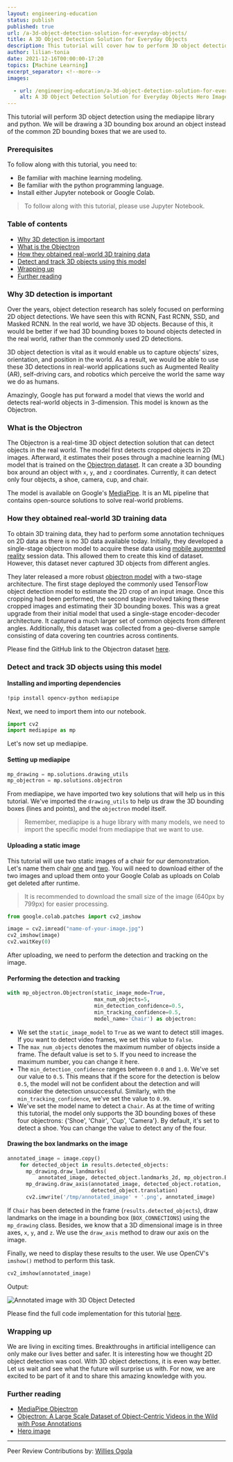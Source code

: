 ```yaml
---
layout: engineering-education
status: publish
published: true
url: /a-3d-object-detection-solution-for-everyday-objects/
title: A 3D Object Detection Solution for Everyday Objects
description: This tutorial will cover how to perform 3D object detection using the mediapipe library and python and draw 3D bounding box around the objects.
author: lilian-tonia
date: 2021-12-16T00:00:00-17:20
topics: [Machine Learning]
excerpt_separator: <!--more-->
images:

  - url: /engineering-education/a-3d-object-detection-solution-for-everyday-objects/hero.png
    alt: A 3D Object Detection Solution for Everyday Objects Hero Image
---
```

This tutorial will perform 3D object detection using the mediapipe library and python. We will be drawing a 3D bounding box around an object instead of the common 2D bounding boxes that we are used to.
<!--more-->

### Prerequisites
To follow along with this tutorial, you need to:
- Be familiar with machine learning modeling.
- Be familiar with the python programming language.
- Install either Jupyter notebook or Google Colab.
> To follow along with this tutorial, please use Jupyter Notebook.

### Table of contents
- [Why 3D detection is important](#why-3d-detection-is-important)
- [What is the Objectron](#what-is-the-objectron)
- [How they obtained real-world 3D training data](#how-they-obtained-real-world-3d-training-data)
- [Detect and track 3D objects using this model](#detect-and-track-3d-objects-using-this-model)
- [Wrapping up](#wrapping-up)
- [Further reading](#further-reading)

### Why 3D detection is important
Over the years, object detection research has solely focused on performing 2D object detections. We have seen this with RCNN, Fast RCNN, SSD, and Masked RCNN. In the real world, we have 3D objects. Because of this, it would be better if we had 3D bounding boxes to bound objects detected in the real world, rather than the commonly used 2D detections. 

3D object detection is vital as it would enable us to capture objects’ sizes, orientation, and position in the world. As a result, we would be able to use these 3D detections in real-world applications such as Augmented Reality (AR), self-driving cars, and robotics which perceive the world the same way we do as humans.

Amazingly, Google has put forward a model that views the world and detects real-world objects in 3-dimension. This model is known as the Objectron.

### What is the Objectron
The Objectron is a real-time 3D object detection solution that can detect objects in the real world. The model first detects cropped objects in 2D images. Afterward, it estimates their poses through a machine learning (ML) model that is trained on the [Objectron dataset](https://github.com/google-research-datasets/Objectron). It can create a 3D bounding box around an object with `x`, `y`, and `z` coordinates. Currently, it can detect only four objects, a shoe, camera, cup, and chair.

The model is available on Google's [MediaPipe](https://google.github.io/mediapipe/solutions/objectron). It is an ML pipeline that contains open-source solutions to solve real-world problems. 

### How they obtained real-world 3D training data
To obtain 3D training data, they had to perform some annotation techniques on 2D data as there is no 3D data available today. Initially, they developed a single-stage objectron model to acquire these data using [mobile augmented reality](https://ai.googleblog.com/2020/03/real-time-3d-object-detection-on-mobile.html) session data. This allowed them to create this kind of dataset. However, this dataset never captured 3D objects from different angles. 

They later released a more robust [objectron model](https://ai.googleblog.com/2020/11/announcing-objectron-dataset.html) with a two-stage architecture. The first stage deployed the commonly used TensorFlow object detection model to estimate the 2D crop of an input image. Once this cropping had been performed, the second stage involved taking these cropped images and estimating their 3D bounding boxes. This was a great upgrade from their initial model that used a single-stage encoder-decoder architecture. It captured a much larger set of common objects from different angles. Additionally, this dataset was collected from a geo-diverse sample consisting of data covering ten countries across continents.

Please find the GitHub link to the Objectron dataset [here](https://github.com/google-research-datasets/Objectron).

### Detect and track 3D objects using this model

#### Installing and importing dependencies

```bash
!pip install opencv-python mediapipe
```
Next, we need to import them into our notebook.

```python
import cv2
import mediapipe as mp
```
Let's now set up mediapipe.

#### Setting up mediapipe

```python
mp_drawing = mp.solutions.drawing_utils
mp_objectron = mp.solutions.objectron
```

From mediapipe, we have imported two key solutions that will help us in this tutorial. We've imported the `drawing_utils` to help us draw the 3D bounding boxes (lines and points), and the `objectron` model itself. 
> Remember, mediapipe is a huge library with many models, we need to import the specific model from mediapipe that we want to use.

#### Uploading a static image
This tutorial will use two static images of a chair for our demonstration. Let's name them chair [one](https://unsplash.com/photos/kvmdsTrGOBM) and [two](https://unsplash.com/photos/NBJ0BBqvdNM). You will need to download either of the two images and upload them onto your Google Colab as uploads on Colab get deleted after runtime.

> It is recommended to download the small size of the image (640px by 799px) for easier processing. 

```python
from google.colab.patches import cv2_imshow

image = cv2.imread("name-of-your-image.jpg") 
cv2_imshow(image)
cv2.waitKey(0)
```
After uploading, we need to perform the detection and tracking on the image.

#### Performing the detection and tracking

```python
with mp_objectron.Objectron(static_image_mode=True,
                            max_num_objects=5,
                            min_detection_confidence=0.5,
                            min_tracking_confidence=0.5,
                            model_name='Chair') as objectron:
```

- We set the `static_image_model` to `True` as we want to detect still images. If you want to detect video frames, we set this value to `False`.
- The `max_num_objects` denotes the maximum number of objects inside a frame. The default value is set to `5`. If you need to increase the maximum number, you can change it here.
- The `min_detection_confidence` ranges between `0.0` and `1.0`. We've set our value to `0.5`. This means that if the score for the detection is below `0.5`, the model will not be confident about the detection and will consider the detection unsuccessful. Similarly, with the `min_tracking_confidence`, we've set the value to `0.99`.
- We've set the model name to detect a `Chair`. As at the time of writing this tutorial, the model only supports the 3D bounding boxes of these four objectrons: {'Shoe', 'Chair', 'Cup', 'Camera'}. By default, it's set to detect a shoe. You can change the value to detect any of the four. 

#### Drawing the box landmarks on the image

```python
annotated_image = image.copy()
    for detected_object in results.detected_objects:
      mp_drawing.draw_landmarks(
          annotated_image, detected_object.landmarks_2d, mp_objectron.BOX_CONNECTIONS)
      mp_drawing.draw_axis(annotated_image, detected_object.rotation,
                           detected_object.translation)
      cv2.imwrite('/tmp/annotated_image' + '.png', annotated_image)
```
If `Chair` has been detected in the frame (`results.detected_objects`), draw landmarks on the image in a bounding box (`BOX_CONNECTIONS`) using the `mp_drawing` class. Besides, we know that a 3D dimensional image is in three axes, `x`, `y`, and `z`. We use the `draw_axis` method to draw our axis on the image.

Finally, we need to display these results to the user. We use OpenCV's `imshow()` method to perform this task. 

```python
cv2_imshow(annotated_image)
```
Output:

![Annotated image with 3D Object Detected](/engineering-education/a-3d-object-detection-solution-for-everyday-objects/annotated-image.png)

Please find the full code implementation for this tutorial [here](https://colab.research.google.com/drive/1BClS6Uu5XaU940cfwo-cuCKmlsXyCGx5?usp=sharing).

### Wrapping up
We are living in exciting times. Breakthroughs in artificial intelligence can only make our lives better and safer. It is interesting how we thought 2D object detection was cool. With 3D object detections, it is even way better. Let us wait and see what the future will surprise us with. For now, we are excited to be part of it and to share this amazing knowledge with you.  

### Further reading
- [MediaPipe Objectron](https://google.github.io/mediapipe/solutions/objectron)
- [Objectron: A Large Scale Dataset of Object-Centric Videos in the Wild with Pose Annotations](https://arxiv.org/pdf/2012.09988.pdf)
- [Hero image](https://unsplash.com/@sebastiansvenson?utm_source=unsplash&utm_medium=referral&utm_content=creditCopyText)

---
Peer Review Contributions by: [Willies Ogola](/engineering-education/authors/willies-ogola/)
